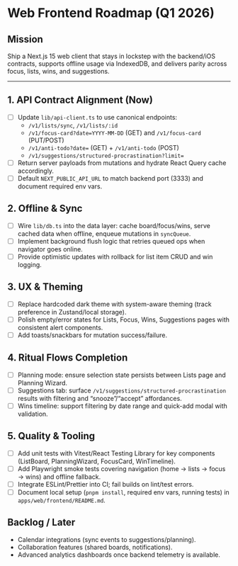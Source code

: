 # Web Frontend Roadmap (Q1 2026)

## Mission
Ship a Next.js 15 web client that stays in lockstep with the backend/iOS contracts, supports offline usage via IndexedDB, and delivers parity across focus, lists, wins, and suggestions.

---

## 1. API Contract Alignment (Now)
- [ ] Update `lib/api-client.ts` to use canonical endpoints:
  - `/v1/lists/sync`, `/v1/lists/:id`
  - `/v1/focus-card?date=YYYY-MM-DD` (GET) and `/v1/focus-card` (PUT/POST)
  - `/v1/anti-todo?date=` (GET) + `/v1/anti-todo` (POST)
  - `/v1/suggestions/structured-procrastination?limit=`
- [ ] Return server payloads from mutations and hydrate React Query cache accordingly.
- [ ] Default `NEXT_PUBLIC_API_URL` to match backend port (3333) and document required env vars.

## 2. Offline & Sync
- [ ] Wire `lib/db.ts` into the data layer: cache board/focus/wins, serve cached data when offline, enqueue mutations in `syncQueue`.
- [ ] Implement background flush logic that retries queued ops when navigator goes online.
- [ ] Provide optimistic updates with rollback for list item CRUD and win logging.

## 3. UX & Theming
- [ ] Replace hardcoded dark theme with system-aware theming (track preference in Zustand/local storage).
- [ ] Polish empty/error states for Lists, Focus, Wins, Suggestions pages with consistent alert components.
- [ ] Add toasts/snackbars for mutation success/failure.

## 4. Ritual Flows Completion
- [ ] Planning mode: ensure selection state persists between Lists page and Planning Wizard.
- [ ] Suggestions tab: surface `/v1/suggestions/structured-procrastination` results with filtering and “snooze”/“accept” affordances.
- [ ] Wins timeline: support filtering by date range and quick-add modal with validation.

## 5. Quality & Tooling
- [ ] Add unit tests with Vitest/React Testing Library for key components (ListBoard, PlanningWizard, FocusCard, WinTimeline).
- [ ] Add Playwright smoke tests covering navigation (home → lists → focus → wins) and offline fallback.
- [ ] Integrate ESLint/Prettier into CI; fail builds on lint/test errors.
- [ ] Document local setup (`pnpm install`, required env vars, running tests) in `apps/web/frontend/README.md`.

## Backlog / Later
- Calendar integrations (sync events to suggestions/planning).
- Collaboration features (shared boards, notifications).
- Advanced analytics dashboards once backend telemetry is available.
